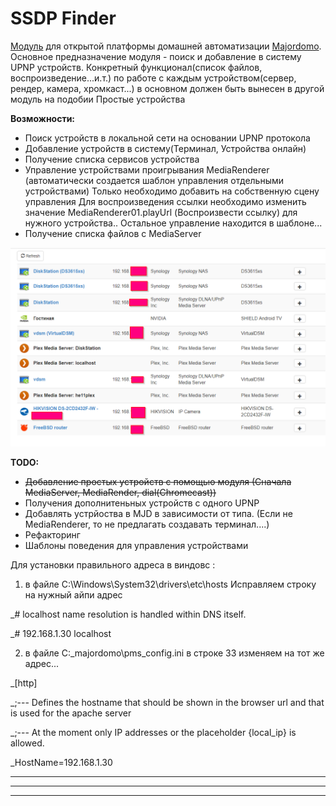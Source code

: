 

# SSDP Finder

[Модуль](https://majordomo.smartliving.ru/forum/viewtopic.php?f=5&t=2756) для открытой платформы домашней автоматизации [Majordomo](majordomo.smartliving.ru).
Основное предназначение модуля - поиск и добавление в систему UPNP устройств. Конкретный функционал(список файлов, воспроизведение...и.т.) по работе с каждым устройством(сервер, рендер, камера, хромкаст...) в основном должен быть вынесен в другой модуль на подобии Простые устройства




**Возможности:**

 - Поиск устройств в локальной сети на основании UPNP протокола
 - Добавление устройств в систему(Терминал, Устройства онлайн)
 - Получение списка сервисов устройства
 - Управление устройствами проигрывания MediaRenderer (автоматически создается шаблон управления отдельными устройствами)
   Только необходимо добавить на собственную сцену управления
   Для воспроизведения ссылки необходимо изменить значение MediaRenderer01.playUrl (Воспроизвести ссылку) для нужного устройства.. 
   Остальное управление находится в шаблоне...
 - Получение списка файлов c MediaServer
 
 ![ScreenShot](/screen.png)


**TODO:**

 - ~~Добавление простых устройств с помощью модуля (Сначала MediaServer, MediaRender, dial(Chromecast))~~
 - Получения дополнитеньных устройств с одного UPNP
 - Добавлять устрйоства в MJD в зависимости от типа. (Если не MediaRenderer, то не предлагать создавать терминал....)
 - Рефакторинг
 - Шаблоны поведения для управления устройствами

Для установки правильного адреса в виндовс :
1. в файле C:\Windows\System32\drivers\etc\hosts
Исправляем строку на нужный айпи адрес

_# localhost name resolution is handled within DNS itself.

_#	192.168.1.30    localhost

2. в файле C:\_majordomo\pms_config.ini
в строке  33 изменяем на тот же адрес...

_[http]

_;--- Defines the hostname that should be shown in the browser url and that is used for the apache server

_;--- At the moment only IP addresses or the placeholder {local_ip} is allowed. 

_HostName=192.168.1.30


----------


----------


----------

